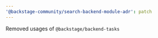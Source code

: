 ```yaml
---
'@backstage-community/search-backend-module-adr': patch
---
```


Removed usages of `@backstage/backend-tasks`
